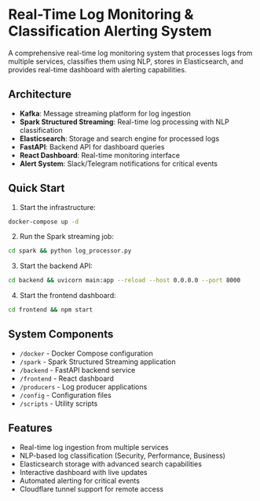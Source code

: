 # Real-Time Log Monitoring & Classification Alerting System

A comprehensive real-time log monitoring system that processes logs from multiple services, classifies them using NLP, stores in Elasticsearch, and provides real-time dashboard with alerting capabilities.

## Architecture

- **Kafka**: Message streaming platform for log ingestion
- **Spark Structured Streaming**: Real-time log processing with NLP classification
- **Elasticsearch**: Storage and search engine for processed logs
- **FastAPI**: Backend API for dashboard queries
- **React Dashboard**: Real-time monitoring interface
- **Alert System**: Slack/Telegram notifications for critical events

## Quick Start

1. Start the infrastructure:
```bash
docker-compose up -d
```

2. Run the Spark streaming job:
```bash
cd spark && python log_processor.py
```

3. Start the backend API:
```bash
cd backend && uvicorn main:app --reload --host 0.0.0.0 --port 8000
```

4. Start the frontend dashboard:
```bash
cd frontend && npm start
```

## System Components

- `/docker` - Docker Compose configuration
- `/spark` - Spark Structured Streaming application
- `/backend` - FastAPI backend service
- `/frontend` - React dashboard
- `/producers` - Log producer applications
- `/config` - Configuration files
- `/scripts` - Utility scripts

## Features

- Real-time log ingestion from multiple services
- NLP-based log classification (Security, Performance, Business)
- Elasticsearch storage with advanced search capabilities
- Interactive dashboard with live updates
- Automated alerting for critical events
- Cloudflare tunnel support for remote access